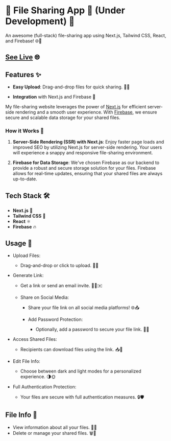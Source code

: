# 📂 File Sharing App 🚀 (Under Development) 🚧

An awesome (full-stack) file-sharing app using Next.js, Tailwind CSS, React, and Firebase! 🌐💾

## [See Live](https://file-sharing-stardust.vercel.app) 🌐

## Features ✨

- **Easy Upload**: Drag-and-drop files for quick sharing. 📁✨
  
- **Integration** with Next.js and Firebase 🔗

My file-sharing website leverages the power of [Next.js](https://nextjs.org/) for efficient server-side rendering and a smooth user experience. With [Firebase](https://firebase.google.com/), we ensure secure and scalable data storage for your shared files.

### How it Works 🚀

1. **Server-Side Rendering (SSR) with Next.js**: Enjoy faster page loads and improved SEO by utilizing Next.js for server-side rendering. Your users will experience a snappy and responsive file-sharing environment.

2. **Firebase for Data Storage**: We've chosen Firebase as our backend to provide a robust and secure storage solution for your files. Firebase allows for real-time updates, ensuring that your shared files are always up-to-date.

## Tech Stack 🛠️

- **Next.js** 🚀
- **Tailwind CSS** 🎨
- **React** ⚛️
- **Firebase** 🔥

## Usage 📁
- Upload Files:

  - Drag-and-drop or click to upload. 🚀📂
- Generate Link:

  - Get a link or send an email invite. 📧🔗✉️
  - Share on Social Media:

    - Share your file link on all social media platforms! 🌐📤
    - Add Password Protection:

      - Optionally, add a password to secure your file link. 🔐🔗
- Access Shared Files:

  - Recipients can download files using the link. 📥💾
- Edit File Info:


  - Choose between dark and light modes for a personalized experience. 🌗🌞
- Full Authentication Protection:

  - Your files are secure with full authentication measures. 🔒🛡️
  
## File Info 📄

- View information about all your files. 📑📂
- Delete or manage your shared files. 🗑️📁
